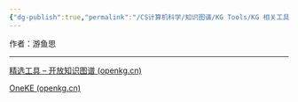 ```yaml
---
{"dg-publish":true,"permalink":"/CS计算机科学/知识图谱/KG Tools/KG 相关工具/","noteIcon":"","created":"2024-04-20T15:32:28.000+08:00","updated":"2024-04-24T00:26:58.485+08:00"}
---
```



作者：游鱼思

---

[精选工具 – 开放知识图谱 (openkg.cn)](http://openkg.cn/tool/)

[OneKE (openkg.cn)](http://oneke.openkg.cn/)